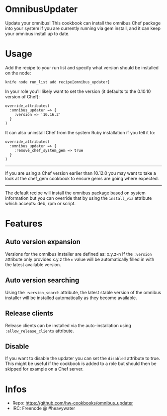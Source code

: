 OmnibusUpdater
==============

Update your omnibus! This cookbook can install the omnibus
Chef package into your system if you are currently running
via gem install, and it can keep your omnibus install up
to date.

Usage
=====

Add the recipe to your run list and specify what version should
be installed on the node:

`knife node run_list add recipe[omnibus_updater]`

In your role you'll likely want to set the version (it defaults
to the 0.10.10 version of Chef):

```
override_attributes(
  :omnibus_updater => {
    :version => '10.16.2'
  }
)
```

It can also uninstall Chef from the system Ruby installation
if you tell it to:

```
override_attributes(
  :omnibus_updater => {
    :remove_chef_system_gem => true
  }
)
```
---

If you are using a Chef version earlier than 10.12.0 you may want
to take a look at the chef_gem cookbook to ensure gems are going
where expected.

---

The default recipe will install the omnibus package based
on system information but you can override that by using
the `install_via` attribute which accepts: deb, rpm or script.

Features
========

Auto version expansion
----------------------

Versions for the omnibus installer are defined as: x.y.z-n If the `:version` attribute only provides
x.y.z the `n` value will be automatically filled in with the latest available version.

Auto version searching
----------------------

Using the `:version_search` attribute, the latest stable version of the omnibus installer will
be installed automatically as they become available.

Release clients
---------------

Release clients can be installed via the auto-installation using `:allow_release_clients` attribute.

Disable
-------

If you want to disable the updater you can set the `disabled`
attribute to true. This might be useful if the cookbook is added
to a role but should then be skipped for example on a Chef server.

Infos
=====

* Repo: https://github.com/hw-cookbooks/omnibus_updater
* IRC: Freenode @ #heavywater

